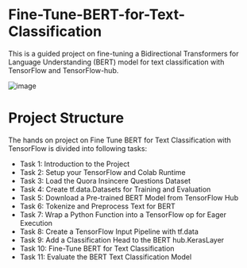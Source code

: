 # Fine-Tune-BERT-for-Text-Classification
This is a guided project on fine-tuning a Bidirectional Transformers for Language Understanding (BERT) model for text classification with TensorFlow and TensorFlow-hub.

![image](https://github.com/abir9hassini/Fine-Tune-BERT-for-Text-Classification/assets/40744191/d953cc3f-a225-40c5-814b-292da290d692)

<h1>Project Structure</h1>
The hands on project on Fine Tune BERT for Text Classification with TensorFlow is divided into following tasks:

  <ul>
    <li>Task 1: Introduction to the Project</li>
    <li>Task 2:  Setup your TensorFlow and Colab Runtime</li>
    <li>Task 3: Load the Quora Insincere Questions Dataset</li>
    <li>Task 4: Create tf.data.Datasets for Training and Evaluation</li>
    <li>Task 5: Download a Pre-trained BERT Model from TensorFlow Hub</li>
    <li>Task 6: Tokenize and Preprocess Text for BERT</li>
    <li>Task 7:  Wrap a Python Function into a TensorFlow op for Eager Execution</li>
    <li>Task 8: Create a TensorFlow Input Pipeline with tf.data</li>
    <li>Task 9: Add a Classification Head to the BERT hub.KerasLayer</li>
    <li>Task 10: Fine-Tune BERT for Text Classification</li>
    <li>Task 11: Evaluate the BERT Text Classification Model</li>
  </ul>
